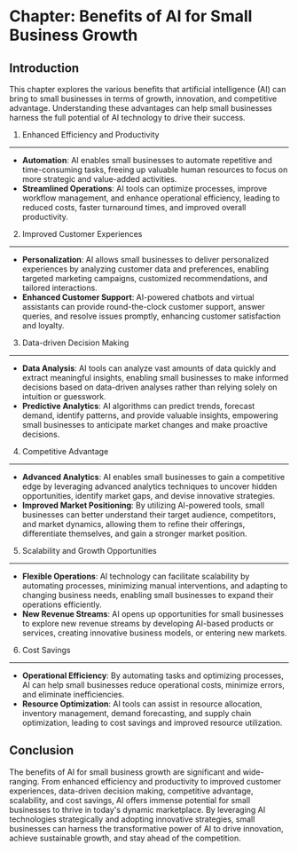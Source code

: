 Chapter: Benefits of AI for Small Business Growth
=================================================

Introduction
------------

This chapter explores the various benefits that artificial intelligence (AI) can bring to small businesses in terms of growth, innovation, and competitive advantage. Understanding these advantages can help small businesses harness the full potential of AI technology to drive their success.

1. Enhanced Efficiency and Productivity
---------------------------------------

* **Automation**: AI enables small businesses to automate repetitive and time-consuming tasks, freeing up valuable human resources to focus on more strategic and value-added activities.
* **Streamlined Operations**: AI tools can optimize processes, improve workflow management, and enhance operational efficiency, leading to reduced costs, faster turnaround times, and improved overall productivity.

2. Improved Customer Experiences
--------------------------------

* **Personalization**: AI allows small businesses to deliver personalized experiences by analyzing customer data and preferences, enabling targeted marketing campaigns, customized recommendations, and tailored interactions.
* **Enhanced Customer Support**: AI-powered chatbots and virtual assistants can provide round-the-clock customer support, answer queries, and resolve issues promptly, enhancing customer satisfaction and loyalty.

3. Data-driven Decision Making
------------------------------

* **Data Analysis**: AI tools can analyze vast amounts of data quickly and extract meaningful insights, enabling small businesses to make informed decisions based on data-driven analyses rather than relying solely on intuition or guesswork.
* **Predictive Analytics**: AI algorithms can predict trends, forecast demand, identify patterns, and provide valuable insights, empowering small businesses to anticipate market changes and make proactive decisions.

4. Competitive Advantage
------------------------

* **Advanced Analytics**: AI enables small businesses to gain a competitive edge by leveraging advanced analytics techniques to uncover hidden opportunities, identify market gaps, and devise innovative strategies.
* **Improved Market Positioning**: By utilizing AI-powered tools, small businesses can better understand their target audience, competitors, and market dynamics, allowing them to refine their offerings, differentiate themselves, and gain a stronger market position.

5. Scalability and Growth Opportunities
---------------------------------------

* **Flexible Operations**: AI technology can facilitate scalability by automating processes, minimizing manual interventions, and adapting to changing business needs, enabling small businesses to expand their operations efficiently.
* **New Revenue Streams**: AI opens up opportunities for small businesses to explore new revenue streams by developing AI-based products or services, creating innovative business models, or entering new markets.

6. Cost Savings
---------------

* **Operational Efficiency**: By automating tasks and optimizing processes, AI can help small businesses reduce operational costs, minimize errors, and eliminate inefficiencies.
* **Resource Optimization**: AI tools can assist in resource allocation, inventory management, demand forecasting, and supply chain optimization, leading to cost savings and improved resource utilization.

Conclusion
----------

The benefits of AI for small business growth are significant and wide-ranging. From enhanced efficiency and productivity to improved customer experiences, data-driven decision making, competitive advantage, scalability, and cost savings, AI offers immense potential for small businesses to thrive in today's dynamic marketplace. By leveraging AI technologies strategically and adopting innovative strategies, small businesses can harness the transformative power of AI to drive innovation, achieve sustainable growth, and stay ahead of the competition.
